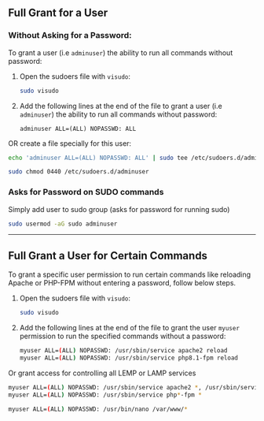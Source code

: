 

## Full Grant for a User

### Without Asking for a Password:

To grant a user (i.e `adminuser`) the ability to run all commands without password:

1. Open the sudoers file with `visudo`:

   ```bash
   sudo visudo
   ```

2. Add the following lines at the end of the file to grant a user (i.e `adminuser`) the ability to run all commands without password:

   ```config
   adminuser ALL=(ALL) NOPASSWD: ALL
   ```

OR create a file specially for this user:

```sh
echo 'adminuser ALL=(ALL) NOPASSWD: ALL' | sudo tee /etc/sudoers.d/adminuser

sudo chmod 0440 /etc/sudoers.d/adminuser
```

### Asks for Password on SUDO commands

Simply add user to sudo group (asks for password for running sudo)

   ```bash
   sudo usermod -aG sudo adminuser
   ```


-----

## Full Grant a User for Certain Commands

To grant a specific user permission to run certain commands like reloading Apache or PHP-FPM without entering a password, follow below steps.

1. Open the sudoers file with `visudo`:

   ```bash
   sudo visudo
   ```

2. Add the following lines at the end of the file to grant the user `myuser` permission to run the specified commands without a password:

   ```bash
   myuser ALL=(ALL) NOPASSWD: /usr/sbin/service apache2 reload
   myuser ALL=(ALL) NOPASSWD: /usr/sbin/service php8.1-fpm reload
   ```

Or grant access for controlling all LEMP or LAMP services

   ```bash
   myuser ALL=(ALL) NOPASSWD: /usr/sbin/service apache2 *, /usr/sbin/service nginx *, /usr/sbin/service mysql *, /usr/sbin/service mariadb *
   myuser ALL=(ALL) NOPASSWD: /usr/sbin/service php*-fpm *

   myuser ALL=(ALL) NOPASSWD: /usr/bin/nano /var/www/*
   ```